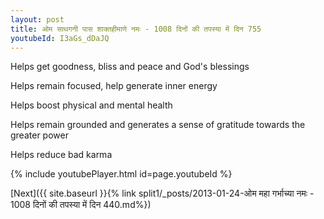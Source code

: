 ```yaml
---
layout: post
title: ओम साथगनी पास शाक्तहीमाणे नमः - 1008 दिनों की तपस्या में दिन 755
youtubeId: I3aGs_dDaJQ
---
```

 
 
Helps get goodness, bliss and peace and God's blessings
 
Helps remain focused, help generate inner energy 
 
Helps boost physical and mental health 
 
Helps remain grounded and generates a sense of gratitude towards the greater power 
 
Helps reduce bad karma
 
 
 
 


{% include youtubePlayer.html id=page.youtubeId %}
 
[Next]({{ site.baseurl }}{% link  split1/_posts/2013-01-24-ओम महा गर्भाच्या नमः - 1008 दिनों की तपस्या में दिन 440.md%})
 
